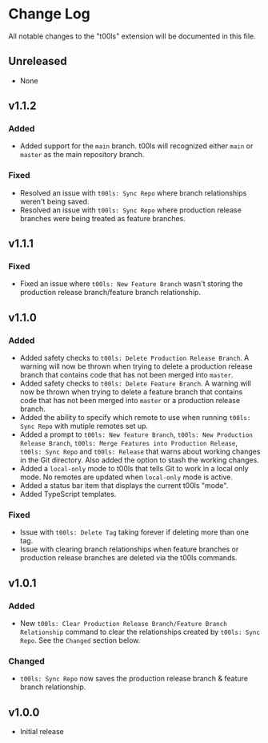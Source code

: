 # Change Log

All notable changes to the "t00ls" extension will be documented in this file.

## Unreleased
 - None

## v1.1.2
### Added
 - Added support for the `main` branch. t00ls will recognized either `main` or `master` as the main repository branch.

### Fixed
 - Resolved an issue with `t00ls: Sync Repo` where branch relationships weren't being saved.
 - Resolved an issue with `t00ls: Sync Repo` where production release branches were being treated as feature branches.

## v1.1.1
### Fixed
 - Fixed an issue where `t00ls: New Feature Branch` wasn't storing the production release branch/feature branch relationship. 

## v1.1.0
### Added
 - Added safety checks to `t00ls: Delete Production Release Branch`. A warning will now be thrown when trying to delete a production release branch that contains code that has not been merged into `master`.
 - Added safety checks to `t00ls: Delete Feature Branch`.  A warning will now be thrown when trying to delete a feature branch that contains code that has not been merged into `master` or a production release branch.
 - Added the ability to specify which remote to use when running `t00ls: Sync Repo` with mutiple remotes set up.
 - Added a prompt to `t00ls: New feature Branch`, `t00ls: New Production Release Branch`, `t00ls: Merge Features into Production Release`, `t00ls: Sync Repo` and `t00ls: Release` that warns about working changes in the Git directory. Also added the option to stash the working changes.
 - Added a `local-only` mode to t00ls that tells Git to work in a local only mode. No remotes are updated when `local-only` mode is active.
 - Added a status bar item that displays the current t00ls "mode".
 - Added TypeScript templates.

### Fixed
 - Issue with `t00ls: Delete Tag` taking forever if deleting more than one tag.
 - Issue with clearing branch relationships when feature branches or production release branches are deleted via the t00ls commands.

## v1.0.1
### Added
 - New `t00ls: Clear Production Release Branch/Feature Branch Relationship` command to clear the relationships created by `t00ls: Sync Repo`. See the `Changed` section below.

### Changed
 - `t00ls: Sync Repo` now saves the production release branch & feature branch relationship.

## v1.0.0

- Initial release

